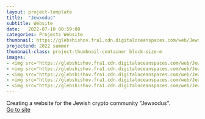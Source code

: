 ```yaml
---
layout: project-template
title:  "Jewxodus"
subtitle: Website
date:   2022-07-10 00:59:00
categories: Projects Website
thumbnail: https://glebshishov.fra1.cdn.digitaloceanspaces.com/web/Jewxodus-web/Jewxodus-thumbnail.png
projectend: 2022 summer
thumbnail-class: project-thumbnail-container block-size-m
images:
- <img src="https://glebshishov.fra1.cdn.digitaloceanspaces.com/web/Jewxodus-web/Jewxodus-web-10.jpg" class="project-img-parameters img-size-full" alt="Jewxodus-web-1">
- <img src="https://glebshishov.fra1.cdn.digitaloceanspaces.com/web/Jewxodus-web/Jewxodus-web-1.webp" class="project-img-parameters img-size-full" alt="Jewxodus-web-1">
- <img src="https://glebshishov.fra1.cdn.digitaloceanspaces.com/web/Jewxodus-web/Jewxodus-web-2.webp" class="project-img-parameters img-size-full" alt="Jewxodus-web-2">
- <img src="https://glebshishov.fra1.cdn.digitaloceanspaces.com/web/Jewxodus-web/Jewxodus-web-3.webp" class="project-img-parameters img-size-full" alt="Jewxodus-web-3">
- <img src="https://glebshishov.fra1.cdn.digitaloceanspaces.com/web/Jewxodus-web/Jewxodus-web-4.webp" class="project-img-parameters img-size-full" alt="Jewxodus-web-4">
---
```


Creating a website for the Jewish crypto community "Jewxodus".<br>
<a href="https://jewishcrypto.org/" target="_blank">Go to site</a>
